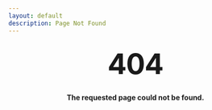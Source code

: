 ```yaml
---
layout: default
description: Page Not Found
---
```


<style type="text/css" media="screen">
  .container {
    text-align: center;
  }

  .four04 {
    margin: 30px 0;
    font-size: 4em;
    line-height: 1;
    letter-spacing: -1px;
  }
</style>

<div class="container">
  <h1 class="four04">404</h1>
  <p><strong>The requested page could not be found.</strong></p>
</div>
